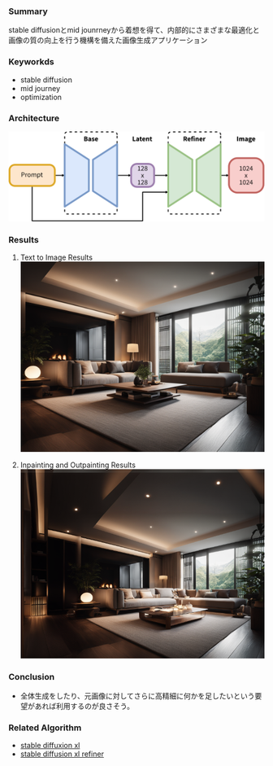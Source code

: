### Summary
stable diffusionとmid jounrneyから着想を得て、内部的にさまざまな最適化と画像の質の向上を行う機構を備えた画像生成アプリケーション

### Keyworkds
- stable diffusion
- mid journey
- optimization

### Architecture
![Alt text](images/image.png)

### Results

1. Text to Image Results
![modern living room results](results/modern_livingroom_in_japan.png)

2. Inpainting and Outpainting Results
![modern livinf room results with inpainting and outpainting](results/moden_living_room_japan_inpainting_and_outpainting.png)

### Conclusion
- 全体生成をしたり、元画像に対してさらに高精細に何かを足したいという要望があれば利用するのが良さそう。

### Related Algorithm
- [stable diffuxion xl](https://huggingface.co/stabilityai/stable-diffusion-xl-base-1.0)
- [stable diffusion xl refiner](https://huggingface.co/stabilityai/stable-diffusion-xl-refiner-1.0)

